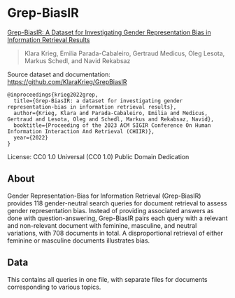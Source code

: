 # Grep-BiasIR
[Grep-BiasIR: A Dataset for Investigating Gender Representation Bias in Information Retrieval Results](https://doi.org/10.1145/3576840.3578295)
>Klara Krieg, Emilia Parada-Cabaleiro, Gertraud Medicus, Oleg Lesota, Markus Schedl, and Navid Rekabsaz

Source dataset and documentation: https://github.com/KlaraKrieg/GrepBiasIR

```
@inproceedings{krieg2022grep,
  title={Grep-BiasIR: a dataset for investigating gender representation-bias in information retrieval results},
  author={Krieg, Klara and Parada-Cabaleiro, Emilia and Medicus, Gertraud and Lesota, Oleg and Schedl, Markus and Rekabsaz, Navid},
  booktitle={Proceeding of the 2023 ACM SIGIR Conference On Human Information Interaction And Retrieval (CHIIR)},
  year={2022}
}
```

License: CC0 1.0 Universal (CC0 1.0) Public Domain Dedication

## About

Gender Representation-Bias for Information Retrieval (Grep-BiasIR) provides 118 gender-neutral search queries for document retrieval to assess gender representation bias. Instead of providing associated answers as done with question-answering, Grep-BiasIR pairs each query with a relevant and non-relevant document with feminine, masculine, and neutral variations, with 708 documents in total. A disproportional retrieval of either feminine or masculine documents illustrates bias.  

## Data

This contains all queries in one file, with separate files for documents corresponding to various topics.
